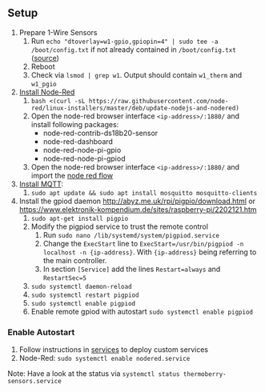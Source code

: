 ## Setup

1. Prepare 1-Wire Sensors
    1. Run `echo "dtoverlay=w1-gpio,gpiopin=4" | sudo tee -a /boot/config.txt` if not already contained in `/boot/config.txt` ([source](https://www.kompf.de/weather/pionewiremini.html))
    2. Reboot
    3. Check via `lsmod | grep w1`. Output should contain `w1_therm` and `w1_pgio`
2. [Install Node-Red](https://nodered.org/docs/getting-started/raspberrypi)
    1. `bash <(curl -sL https://raw.githubusercontent.com/node-red/linux-installers/master/deb/update-nodejs-and-nodered)`
    2. Open the node-red browser interface `<ip-address>/:1880/` and install following packages:
        * node-red-contrib-ds18b20-sensor
        * node-red-dashboard
        * node-red-node-pi-gpio
        * node-red-node-pi-gpiod
    3.  Open the node-red browser interface `<ip-address>/:1880/` and import the [node red flow](node-red-flow.json)
3. [Install MQTT](https://www.vultr.com/docs/how-to-install-mosquitto-mqtt-broker-server-on-ubuntu-16-04):
    1. `sudo apt update && sudo apt install mosquitto mosquitto-clients`
4. Install the gpiod daemon http://abyz.me.uk/rpi/pigpio/download.html or https://www.elektronik-kompendium.de/sites/raspberry-pi/2202121.htm
    1. `sudo apt-get install pigpio`
    2. Modify the pigpiod service to trust the remote control
        1. Run `sudo nano /lib/systemd/system/pigpiod.service`
        2. Change the `ExecStart` line to `ExecStart=/usr/bin/pigpiod -n localhost -n {ip-address}`. With `{ip-address}` being referring to the main controller.
        3. In section `[Service]` add the lines `Restart=always` and `RestartSec=5`
    3. `sudo systemctl daemon-reload`
    4. `sudo systemctl restart pigpiod`
    5. `sudo systemctl enable pigpiod`
    6. Enable remote gpiod with autostart `sudo systemctl enable pigpiod`


### Enable Autostart
1. Follow instructions in [services](services/README.md) to deploy custom services
2. Node-Red: `sudo systemctl enable nodered.service`

Note: Have a look at the status via `systemctl status thermoberry-sensors.service`